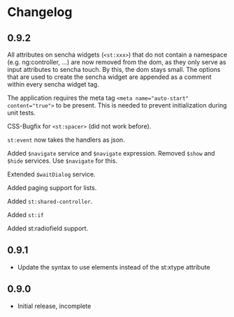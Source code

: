 Changelog
=====================

0.9.2
-------------
All attributes on sencha widgets (`<st:xxx>`) that do not contain a namespace (e.g. ng:controller, ...) are
now removed from the dom, as they only serve as input attributes to sencha touch. By this, the dom stays small.
The options that are used to create the sencha widget are appended as a comment within every sencha widget tag.

The application requires the meta tag `<meta name="auto-start" content="true">` to be present.
This is needed to prevent initialization during unit tests.

CSS-Bugfix for `<st:spacer>` (did not work before).

`st:event` now takes the handlers as json.

Added `$navigate` service and `$navigate` expression.
Removed `$show` and `$hide` services. Use `$navigate` for this.

Extended `$waitDialog` service.

Added paging support for lists.

Added `st:shared-controller`.

Added `st:if`

Added st:radiofield support.


0.9.1
-------------
- Update the syntax to use elements instead of the st:xtype attribute


0.9.0
-------------
- Initial release, incomplete
